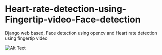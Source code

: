 # Heart-rate-detection-using-Fingertip-video-Face-detection #
Django web based, Face detection using opencv and Heart rate detection using fingertip video

![Alt Text](https://drive.google.com/file/d/15kavyXYtaXI-MMhr98vJmOLxWQSvV5rD/view?usp=sharing)
